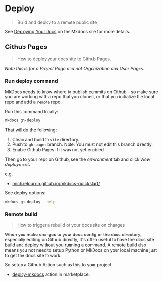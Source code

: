 # Deploy
> Build and deploy to a remote public site


See [Deploying Your Docs](https://www.mkdocs.org/user-guide/deploying-your-docs/) on the Mkdocs site for more details.


## Github Pages
> How to deploy your docs site to Github Pages.

_Note this is for a Project Page and not Organization and User Pages._


### Run deploy command

MkDocs needs to know where to publish commits on Github - so make sure you are working with a repo that you cloned, or that you initialize the local repo and add a `remote` repo.

Run this command locally:

```sh
mkdocs gh-deploy
```

That will do the following:

1. Clean and build to `site` directory.
2. Push to `gh-pages` branch. Note: You must not edit this branch directly.
3. Enable Github Pages if it was not yet enabled

Then go to your repo on Github, see the *environment* tab and click _View deployment_.

e.g.

- [michaelcurrin.github.io/mkdocs-quickstart/](https://michaelcurrin.github.io/mkdocs-quickstart/)


See deploy options:

```sh
mkdocs gh-deploy --help
```

### Remote build
> How to trigger a rebuild of your docs site on changes

When you make changes to your docs config or the docs directory, especially editing on Github directly, it's often useful to have the docs site build and deploy without you running a command. A remote build also means you not need to setup Python or MkDocs on your local machine just to get the docs site to work.

So setup a Github Action such as this to your project.

- [deploy-mkdocs](https://github.com/marketplace/actions/deploy-mkdocs) action in marketplace.

